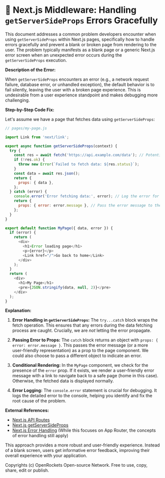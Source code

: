 # 🐞 Next.js Middleware: Handling `getServerSideProps` Errors Gracefully


This document addresses a common problem developers encounter when using `getServerSideProps` within Next.js pages, specifically how to handle errors gracefully and prevent a blank or broken page from rendering to the user.  The problem typically manifests as a blank page or a generic Next.js error screen when an unexpected error occurs during the `getServerSideProps` execution.

**Description of the Error:**

When `getServerSideProps` encounters an error (e.g., a network request failure, database error, or unhandled exception),  the default behavior is to fail silently, leaving the user with a broken page experience.  This is undesirable from a user experience standpoint and makes debugging more challenging.

**Step-by-Step Code Fix:**

Let's assume we have a page that fetches data using `getServerSideProps`:

```javascript
// pages/my-page.js

import Link from 'next/link';

export async function getServerSideProps(context) {
  try {
    const res = await fetch('https://api.example.com/data'); // Potential error point
    if (!res.ok) {
      throw new Error(`Failed to fetch data: ${res.status}`);
    }
    const data = await res.json();
    return {
      props: { data },
    };
  } catch (error) {
    console.error('Error fetching data:', error); // Log the error for debugging
    return {
      props: { error: error.message }, // Pass the error message to the component
    };
  }
}

export default function MyPage({ data, error }) {
  if (error) {
    return (
      <div>
        <h1>Error loading page</h1>
        <p>{error}</p>
        <Link href="/">Go back to home</Link>
      </div>
    );
  }
  return (
    <div>
      <h1>My Page</h1>
      <pre>{JSON.stringify(data, null, 2)}</pre>
    </div>
  );
}
```

**Explanation:**

1. **Error Handling in `getServerSideProps`:**  The `try...catch` block wraps the fetch operation.  This ensures that any errors during the data fetching process are caught.  Crucially, we are *not* letting the error propagate.

2. **Passing Error to Props:**  The `catch` block returns an object with `props: { error: error.message }`. This passes the error message (or a more user-friendly representation) as a prop to the page component.  We could also choose to pass a different object to indicate an error.

3. **Conditional Rendering:** In the `MyPage` component, we check for the presence of the `error` prop.  If it exists, we render a user-friendly error message with a link to navigate back to a safe page (home in this case).  Otherwise, the fetched data is displayed normally.

4. **Error Logging:** The `console.error` statement is crucial for debugging. It logs the detailed error to the console, helping you identify and fix the root cause of the problem.

**External References:**

* [Next.js API Routes](https://nextjs.org/docs/api-routes/introduction)
* [Next.js getServerSideProps](https://nextjs.org/docs/basic-features/data-fetching/getserversideprops)
* [Next.js Error Handling](https://nextjs.org/docs/app/building-your-application/routing/error-handling) (While this focuses on App Router, the concepts of error handling still apply)


This approach provides a more robust and user-friendly experience. Instead of a blank screen, users get informative error feedback, improving their overall experience with your application.

Copyrights (c) OpenRockets Open-source Network. Free to use, copy, share, edit or publish.


